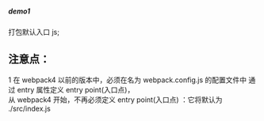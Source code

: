 


##### demo1 
  打包默认入口 js;






## 注意点：

  1 在 webpack4 以前的版本中，必须在名为 webpack.config.js 的配置文件中 通过 entry 属性定义 entry point(入口点)，<br>
    从 webpack4 开始，不再必须定义 entry point(入口点) ：它将默认为 ./src/index.js
